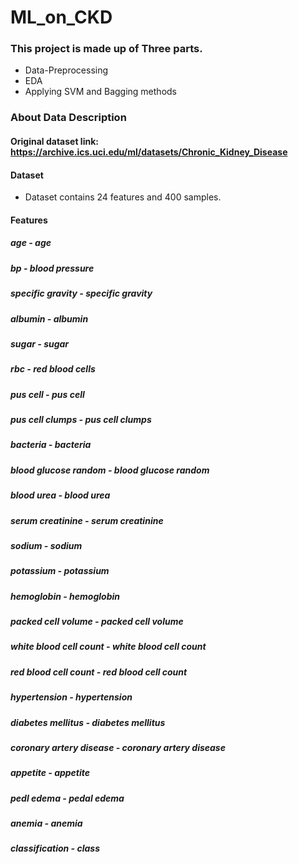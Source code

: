 # ML_on_CKD
### This project is made up of Three parts.
   - Data-Preprocessing
   - EDA
   - Applying SVM and Bagging methods
### About Data Description
#### Original dataset link: https://archive.ics.uci.edu/ml/datasets/Chronic_Kidney_Disease
#### Dataset
   - Dataset contains 24 features and 400 samples.
#### Features
#####  age	  -	age	
#####  bp	  -	blood pressure
#####  specific gravity	  -	specific gravity
#####  albumin	  -     albumin
#####  sugar	  -	sugar
#####  rbc	  -	red blood cells
#####  pus cell	  -	pus cell
#####  pus cell clumps	  -	pus cell clumps
#####  bacteria	  -	bacteria
#####  blood glucose random        -	blood glucose random
#####  blood urea	  -	blood urea
#####  serum creatinine	  -	serum creatinine
#####  sodium	  -	sodium
#####  potassium	  -	potassium
#####  hemoglobin	  -	hemoglobin
#####  packed cell volume	  -	packed cell volume
#####  white blood cell count	  -	white blood cell count
#####  red blood cell count	  -	red blood cell count
#####  hypertension	  -	hypertension
#####  diabetes mellitus	  -	diabetes mellitus
#####  coronary artery disease	  -	coronary artery disease
#####  appetite      -	appetite
#####  pedl edema	  -	pedal edema
#####  anemia	  -	anemia
#####  classification      -	class
